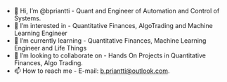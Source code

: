- 👋 Hi, I’m @bpriantti - Quant and Engineer of Automation and Control of Systems.
- 👀 I’m interested in - Quantitative Finances, AlgoTrading and Machine Learning Engineer
- 🌱 I’m currently learning - Quantitative Finances, Machine Learning Engineer and Life Things
- 💞️ I’m looking to collaborate on - Hands On Projects in Quantitative Finances, Algo Trading.
- 📫 How to reach me - E-mail: b.priantti@outlook.com.

<!---
bpriantti/bpriantti is a ✨ special ✨ repository because its `README.md` (this file) appears on your GitHub profile.
You can click the Preview link to take a look at your changes.
--->


